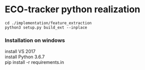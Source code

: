 # ECO-tracker python realization

```
cd ./implementation/feature_extraction
python3 setup.py build_ext --inplace
````

### Installation on windows

install VS 2017 <br>
install Python 3.6.7 <br>
pip install -r requirements.in
